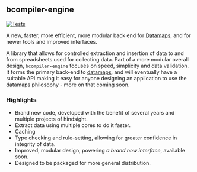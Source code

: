 ## bcompiler-engine

[![Tests](https://github.com/<your-username>/hypermodern-python/workflows/Tests/badge.svg)](https://github.com/hammerheadlemon/bcompiler-engine/actions?workflow=Tests)

A new, faster, more efficient, more modular back end for
[Datamaps](https://datamaps.twentyfoursoftware.com), and for newer tools and improved interfaces.

A library that allows for controlled extraction and insertion of data to and
from spreadsheets used for collecting data. Part of a more modular overall
design, `bcompiler-engine` focuses on speed, simplicity and data validation. It
forms the primary back-end to
[datamaps](https://datamaps.twentyfoursoftware.com), and will
eventually have a suitable API making it easy for anyone designing an
application to use the datamaps philosophy - more on that coming soon.

### Highlights

* Brand new code, developed with the benefit of several years and multiple projects
    of hindsight.
* Extract data using multiple cores to do it faster.
* Caching
* Type checking and rule-setting, allowing for greater confidence in integrity of data.
* Improved, modular design, powering *a brand new interface*, available soon.
* Designed to be packaged for more general distribution.
